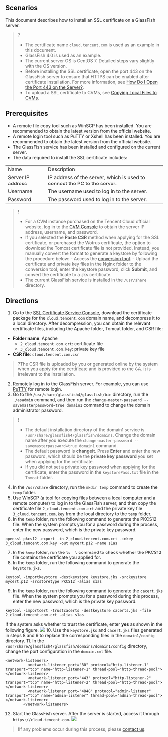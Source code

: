 ## Scenarios
This document describes how to install an SSL certificate on a GlassFish server.
>?
>- The certificate name `cloud.tencent.com` is used as an example in this document.
>- GlassFish 4.0 is used as an example.
>- The current server OS is CentOS 7. Detailed steps vary slightly with the OS version.
>- Before installing the SSL certificate, open the port 443 on the GlassFish server to ensure that HTTPS can be enabled after certificate installation. For more information, see [How Do I Open the Port 443 on the Server?](https://intl.cloud.tencent.com/document/product/1007/36738).
>- To upload a SSL certificate to CVMs, see [Copying Local Files to CVMs](https://intl.cloud.tencent.com/document/product/213/34821).

## Prerequisites
- A remote file copy tool such as WinSCP has been installed. You are recommended to obtain the latest version from the official website.
- A remote login tool such as PuTTY or Xshell has been installed. You are recommended to obtain the latest version from the official website.
- The GlassFish service has been installed and configured on the current server.
- The data required to install the SSL certificate includes:
<table>
<tr>
<td>Name</td>
<td>Description</td>
</tr>
<tr>
<td>Server IP address</td>
<td>IP address of the server, which is used to connect the PC to the server.</td>
</tr>
<tr>
<td>Username</td>
<td>The username used to log in to the server.</td>
</tr>
<tr>
<td>Password</td>
<td>The password used to log in to the server.</td>
</tr>
</table>

>!
>- For a CVM instance purchased on the Tencent Cloud official website, log in to the [CVM Console](https://console.cloud.tencent.com/cvm) to obtain the server IP address, username, and password.
>- If you selected the **Paste CSR** method when applying for the SSL certificate, or purchased the Wotrus certificate, the option to download the Tomcat certificate file is not provided. Instead, you manually convert the format to generate a keystore by following the procedure below:
     - Access the [conversion tool](https://myssl.com/cert_convert.html).
     - Upload the certificate and private key files in the Nginx folder to the conversion tool, enter the keystore password, click **Submit**, and convert the certificate to a .jks certificate.
>- The current GlassFish service is installed in the `/usr/share` directory.


## Directions
1. Go to the [SSL Certificate Service Console](https://console.cloud.tencent.com/ssl), download the certificate package for the `cloud.tencent.com` domain name, and decompress it to a local directory.
After decompression, you can obtain the relevant certificate files, including the Apache folder, Tomcat folder, and CSR file:
 - **Folder name**: Apache
    - `2_cloud.tencent.com.crt`: certificate file
    - `3_cloud.tencent.com.key`: private key file
  - **CSR file**: `cloud.tencent.com.csr`
>?The CSR file is uploaded by you or generated online by the system when you apply for the certificate and is provided to the CA. It is irrelevant to the installation.
2. Remotely log in to the GlassFish server. For example, you can use [PuTTY](https://intl.cloud.tencent.com/document/product/213/32502) for remote login.
3. Go to the `/usr/share/glassfish4/glassfish/bin` directory, run the `./asadmin` command, and then run the `change-master-password --savemasterpassword=true domain1` command to change the domain administrator password.
>!
>- The default installation directory of the domain1 service is `/usr/share/glassfish4/glassfish/domains`. Change the domain name after you execute the `change-master-password --savemasterpassword=true domain1` command.
>- The default password is **changeit**. Press **Enter** and enter the new password, which should be the **private key password** you set when applying for the certificate.
>- If you did not set a private key password when applying for the certificate, enter the password in the `keystorePass.txt` file in the `Tomcat` folder.
>
4. In the `/usr/share` directory, run the `mkdir temp` command to create the `temp` folder.
5. Use WinSCP (a tool for copying files between a local computer and a remote computer) to log in to the GlassFish server, and then copy the certificate file `2_cloud.tencent.com.crt` and the private key file `3_cloud.tencent.com.key` from the local directory to the `temp` folder.
6. In the `temp` folder, run the following command to generate the PKCS12 file. When the system prompts you for a password during the process, enter the new password, which is the private key password.
```
openssl pkcs12 -export -in 2_cloud.tencent.com.crt -inkey 3_cloud.tencent.com.key -out mycert.p12 -name s1as
```
7. In the `temp` folder, run the `ls -l` command to check whether the PKCS12 file contains the certificate you applied for.
8. In the `temp` folder, run the following command to generate the `keystore.jks`.
```
keytool -importkeystore -destkeystore keystore.jks -srckeystore mycert.p12 -srcstoretype PKCS12 -alias s1as
```
9. In the `temp` folder, run the following command to generate the `cacert.jks` file. When the system prompts you for a password during this process, enter the new password, which is the private key password.
```
keytool -importcert -trustcacerts -destkeystore cacerts.jks -file 2_cloud.tencent.com.crt -alias s1as
```
If the system asks whether to trust the certificate, enter **yes** as shown in the following figure.
![](https://main.qcloudimg.com/raw/aee68705e1e8b135d47bda9af499e15f.png)
10. Use the `keystore.jks` and `cacert.jks` files generated in steps 8 and 9 to replace the corresponding files in the `domain1/config` directory. 
11. In the `/usr/share/glassfish4/glassfish/domains/domain1/config` directory, change the port configuration in the `domain.xml` file.
```
<network-listeners>
          <network-listener port="80" protocol="http-listener-1" transport="tcp" name="http-listener-1" thread-pool="http-thread-pool"></network-listener>
          <network-listener port="443" protocol="http-listener-2" transport="tcp" name="http-listener-2" thread-pool="http-thread-pool"></network-listener>
          <network-listener port="4848" protocol="admin-listener" transport="tcp" name="admin-listener" thread-pool="admin-thread-pool"></network-listener>
        </network-listeners>
```
12. Start the GlassFish server. After the server is started, access it through `https://cloud.tencent.com`.
![](https://main.qcloudimg.com/raw/fcdf919a22f0c9b07bc837e4d9a5e269.png)

>!If any problems occur during this process, please [contact us](https://intl.cloud.tencent.com/document/product/1007/30951).

